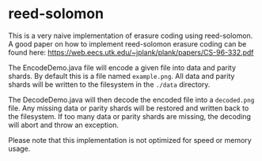 # reed-solomon
This is a very naive implementation of erasure coding using reed-solomon.
A good paper on how to implement reed-solomon erasure coding can be found here:
https://web.eecs.utk.edu/~jplank/plank/papers/CS-96-332.pdf

The EncodeDemo.java file will encode a given file into data and parity shards.
By default this is a file named ``example.png``. All data and parity shards will be written to the filesystem in the `./data` directory.

The DecodeDemo.java will then decode the encoded file into a ``decoded.png`` file.
Any missing data or parity shards will be restored and written back to the filesystem.
If too many data or parity shards are missing, the decoding will abort and throw an exception.

Please note that this implementation is not optimized for speed or memory usage.
